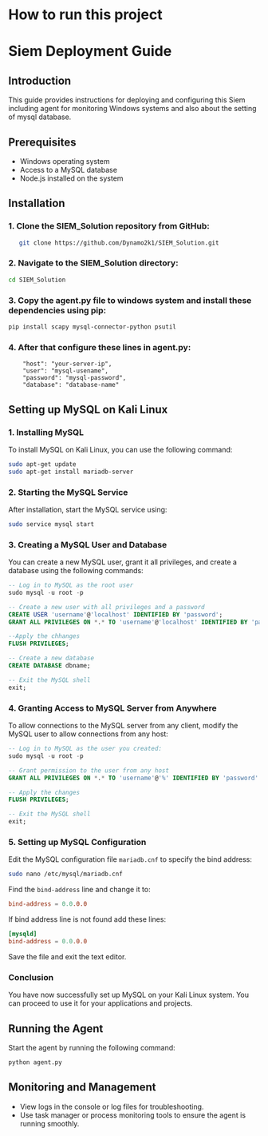 # How to run this project

# Siem Deployment Guide

## Introduction

This guide provides instructions for deploying and configuring this Siem including agent for monitoring Windows systems and also about the setting of mysql database.

## Prerequisites

- Windows operating system
- Access to a MySQL database
- Node.js installed on the system

## Installation

### 1. Clone the SIEM_Solution repository from GitHub:
```sh
   git clone https://github.com/Dynamo2k1/SIEM_Solution.git
```

### 2. Navigate to the SIEM_Solution directory:
   ```sh
   cd SIEM_Solution
   ```

### 3. Copy the agent.py file to windows system and install these dependencies using pip:
   ```sh
   pip install scapy mysql-connector-python psutil
   ```
### 4. After that configure these lines in agent.py:
```
    "host": "your-server-ip",
    "user": "mysql-usename",
    "password": "mysql-password",
    "database": "database-name"
```

## Setting up MySQL on Kali Linux

### 1. Installing MySQL

To install MySQL on Kali Linux, you can use the following command:

```bash
sudo apt-get update
sudo apt-get install mariadb-server
```

### 2. Starting the MySQL Service

After installation, start the MySQL service using:

```bash
sudo service mysql start
```

### 3. Creating a MySQL User and Database

You can create a new MySQL user, grant it all privileges, and create a database using the following commands:

```sql
-- Log in to MySQL as the root user
sudo mysql -u root -p

-- Create a new user with all privileges and a password
CREATE USER 'username'@'localhost' IDENTIFIED BY 'password';
GRANT ALL PRIVILEGES ON *.* TO 'username'@'localhost' IDENTIFIED BY 'password' WITH GRANT OPTION;

--Apply the chhanges
FLUSH PRIVILEGES;

-- Create a new database
CREATE DATABASE dbname;

-- Exit the MySQL shell
exit;
```

### 4. Granting Access to MySQL Server from Anywhere

To allow connections to the MySQL server from any client, modify the MySQL user to allow connections from any host:

```sql
-- Log in to MySQL as the user you created:
sudo mysql -u root -p

-- Grant permission to the user from any host
GRANT ALL PRIVILEGES ON *.* TO 'username'@'%' IDENTIFIED BY 'password' WITH GRANT OPTION;

-- Apply the changes
FLUSH PRIVILEGES;

-- Exit the MySQL shell
exit;
```

### 5. Setting up MySQL Configuration

Edit the MySQL configuration file `mariadb.cnf` to specify the bind address:

```bash
sudo nano /etc/mysql/mariadb.cnf
```

Find the `bind-address` line and change it to:

```cnf
bind-address = 0.0.0.0
```

If bind address line is not found add these lines:
```cnf
[mysqld]
bind-address = 0.0.0.0
```

Save the file and exit the text editor.

### Conclusion

You have now successfully set up MySQL on your Kali Linux system. You can proceed to use it for your applications and projects.

## Running the Agent

Start the agent by running the following command:
```sh
python agent.py
```

## Monitoring and Management

- View logs in the console or log files for troubleshooting.
- Use task manager or process monitoring tools to ensure the agent is running smoothly.

